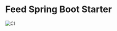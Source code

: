# Feed Spring Boot Starter

![CI](https://github.com/joshlong/feed-spring-boot-starter/workflows/CI/badge.svg)


